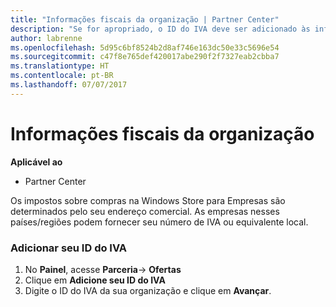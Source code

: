 ```yaml
---
title: "Informações fiscais da organização | Partner Center"
description: "Se for apropriado, o ID do IVA deve ser adicionado às informações da sua organização"
author: labrenne
ms.openlocfilehash: 5d95c6bf8524b2d8af746e163dc50e33c5696e54
ms.sourcegitcommit: c47f8e765def420017abe290f2f7327eab2cbba7
ms.translationtype: HT
ms.contentlocale: pt-BR
ms.lasthandoff: 07/07/2017
---
```

# <a name="organization-tax-information"></a>Informações fiscais da organização

**Aplicável ao**

-  Partner Center

Os impostos sobre compras na Windows Store para Empresas são determinados pelo seu endereço comercial. As empresas nesses países/regiões podem fornecer seu número de IVA ou equivalente local.

### <a name="add-your-vat-id"></a>Adicionar seu ID do IVA

1.  No **Painel**, acesse **Parceria**-> **Ofertas**
2.  Clique em **Adicione seu ID do IVA**
3.  Digite o ID do IVA da sua organização e clique em **Avançar**.





 




